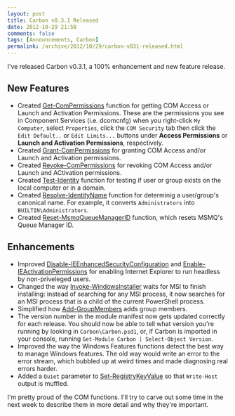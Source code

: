 ```yaml
---
layout: post
title: Carbon v0.3.1 Released
date: 2012-10-29 21:58
comments: false
tags: [Announcements, Carbon]
permalink: /archive/2012/10/29/carbon-v031-released.html
---
```


I've released Carbon v0.3.1, a 100% enhancement and new feature release.

## New Features
 * Created [Get-ComPermissions](http://get-carbon.org/help/Get-ComPermissions.html) function for getting COM Access or Launch and Activation Permissions.  These are the permissions you see in Component Services (i.e. dcomcnfg) when you right-click `My Computer`, select `Properties`, click the `COM Security` tab then click the `Edit Default..` or `Edit Limits...` buttons under **Access Permissions** or **Launch and Activation Permissions**, respectively.
 * Created [Grant-ComPermissions](http://get-carbon.org/help/Grant-ComPermissions.html) for granting COM Access and/or Launch and Activation permissions.
 * Created [Revoke-ComPermissions](http://get-carbon.org/help/Revoke-ComPermissions.html) for revoking COM Access and/or Launch and ACtivation permissions.
 * Created [Test-Identity](http://get-carbon.org/help/Test-Identity.html) function for testing if user or group exists on the local computer or in a domain.
 * Created [Resolve-IdentityName](http://get-carbon.org/help/Resolve-IdentityName.html) function for determinig a user/group's canonical name.  For example, it converts `Administrators` into `BUILTIN\Administrators`.
 * Created [Reset-MsmqQueueManagerID](http://get-carbon.org/help/Reset-MsmqQueueManagerID.html) function, which resets MSMQ's Queue Manager ID.

## Enhancements
 * Improved [Disable-IEEnhancedSecurityConfiguration](http://get-carbon.org/help/Disable-IEEnhancedSecurityConfiguration.html) and [Enable-IEActivationPermissions](http://get-carbon.org/help/Enable-IEActivationPermissions.html) for enabling Internet Explorer to run headless by non-priveleged users.
 * Changed the way [Invoke-WindowsInstaller](http://get-carbon.org/help/Invoke-WindowsInstaller.html) waits for MSI to finish installing: instead of searching for any MSI process, it now searches for an MSI process that is a child of the current PowerShell process.
 * Simplified how [Add-GroupMembers](http://get-carbon.org/help/Add-GroupMembers.html) adds group members.
 * The version number in the module manifest now gets updated correctly for each release.  You should now be able to tell what version you're running by looking in `Carbon\Carbon.psd1`, or, if Carbon is imported in your console, running `Get-Module Carbon | Select-Object Version`.
 * Improved the way the Windows Features functions detect the best way to manage Windows features.  The old way would write an error to the error stream, which bubbled up at weird times and made diagnosing real errors harder.
 * Added a `Quiet` parameter to [Set-RegistryKeyValue](http://get-carbon.org/help/Set-RegistryKeyValue.html) so that `Write-Host` output is muffled.

I'm pretty proud of the COM functions.  I'll try to carve out some time in the next week to describe them in more detail and why they're important.
